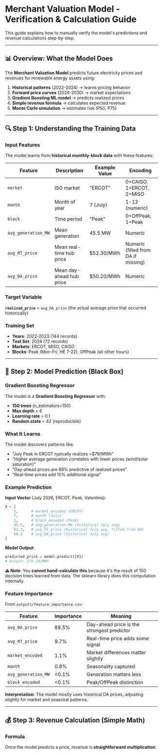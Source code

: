 # Merchant Valuation Model - Verification & Calculation Guide

This guide explains how to manually verify the model's predictions and revenue calculations step-by-step.

---

## 📊 Overview: What the Model Does

The **Merchant Valuation Model** predicts future electricity prices and revenues for renewable energy assets using:

1. **Historical patterns** (2022-2024) → learns pricing behavior
2. **Forward price curves** (2026-2030) → market expectations
3. **Gradient Boosting ML model** → predicts realized prices
4. **Simple revenue formula** → calculates expected revenue
5. **Monte Carlo simulation** → estimates risk (P50, P75)

---

## 🔍 Step 1: Understanding the Training Data

### Input Features

The model learns from **historical monthly-block data** with these features:

| Feature | Description | Example Value | Encoding |
|---------|-------------|---------------|----------|
| `market` | ISO market | "ERCOT" | 0=CAISO, 1=ERCOT, 2=MISO |
| `month` | Month of year | 7 (July) | 1-12 (numeric) |
| `block` | Time period | "Peak" | 0=OffPeak, 1=Peak |
| `avg_generation_MW` | Mean generation | 45.5 MW | Numeric |
| `avg_RT_price` | Mean real-time hub price | $52.30/MWh | Numeric (filled from DA if missing) |
| `avg_DA_price` | Mean day-ahead hub price | $50.20/MWh | Numeric |

### Target Variable

**`realized_price`** = `avg_DA_price` (the actual average price that occurred historically)

### Training Set

- **Years**: 2022-2023 (144 records)
- **Test Set**: 2024 (72 records)
- **Markets**: ERCOT, MISO, CAISO
- **Blocks**: Peak (Mon-Fri, HE 7-22), OffPeak (all other hours)

---

## 🤖 Step 2: Model Prediction (Black Box)

### Gradient Boosting Regressor

The model is a **Gradient Boosting Regressor** with:
- **150 trees** (n_estimators=150)
- **Max depth** = 6
- **Learning rate** = 0.1
- **Random state** = 42 (reproducible)

### What It Learns

The model discovers patterns like:
- "July Peak in ERCOT typically realizes ~$79/MWh"
- "Higher average generation correlates with lower prices (wind/solar saturation)"
- "Day-ahead prices are 88% predictive of realized prices"
- "Real-time prices add 10% additional signal"

### Example Prediction

**Input Vector** (July 2026, ERCOT, Peak, Valentino):
```python
X = [
    1,      # market_encoded (ERCOT)
    7,      # month (July)
    1,      # block_encoded (Peak)
    45.5,   # avg_generation_MW (historical July avg)
    52.3,   # avg_RT_price (historical July avg, filled from DA)
    50.2    # avg_DA_price (historical July avg)
]
```

**Model Output**:
```python
predicted_price = model.predict([X])
# Output: $79.10/MWh
```

**⚠️ Note**: You **cannot hand-calculate this** because it's the result of 150 decision trees learned from data. The sklearn library does this computation internally.

### Feature Importance

From `outputs/feature_importance.csv`:

| Feature | Importance | Meaning |
|---------|-----------|---------|
| `avg_DA_price` | 88.5% | Day-ahead price is the strongest predictor |
| `avg_RT_price` | 9.7% | Real-time price adds some signal |
| `market_encoded` | 1.1% | Market differences matter slightly |
| `month` | 0.8% | Seasonality captured |
| `avg_generation_MW` | <0.1% | Generation matters less |
| `block_encoded` | <0.1% | Peak/OffPeak distinction |

**Interpretation**: The model mostly uses historical DA prices, adjusting slightly for market and seasonal patterns.

---

## 💰 Step 3: Revenue Calculation (Simple Math)

### Formula

Once the model predicts a price, revenue is **straightforward multiplication**:

